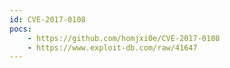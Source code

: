 ```yaml
---
id: CVE-2017-0108
pocs:
    - https://github.com/homjxi0e/CVE-2017-0108
    - https://www.exploit-db.com/raw/41647
---
```

